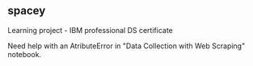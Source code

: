## spacey
Learning project - IBM professional DS certificate

Need help with an AtributeError in "Data Collection with Web Scraping" notebook.
